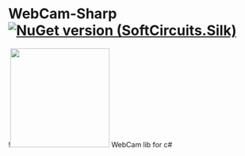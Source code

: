 # WebCam-Sharp [![NuGet version (SoftCircuits.Silk)](https://img.shields.io/nuget/v/PE-Sharp.svg?style=flat-square)](https://www.nuget.org/packages//WebCam-Sharp/)
!<img src="https://user-images.githubusercontent.com/66432268/234703045-604309b3-c20e-496d-bb65-e2ddb84a7a15.png" width="200" />
WebCam lib for c#
